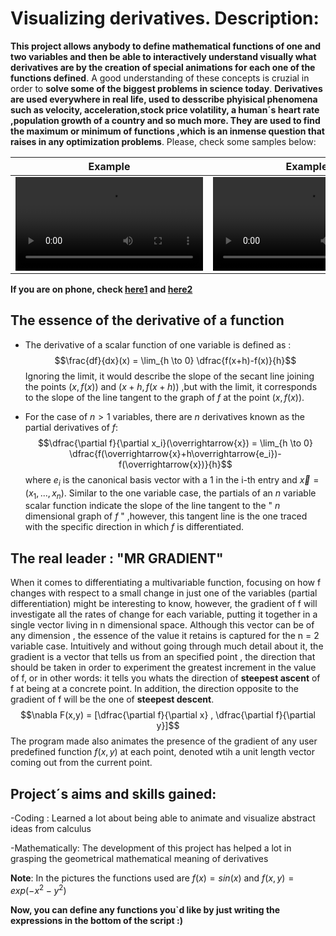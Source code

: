 # Visualizing derivatives. Description:
**This project allows anybody to define mathematical functions of one and two variables and then be able to interactively understand visually what derivatives are by the creation of special animations for each one of the functions defined**. A good understanding of these concepts is cruzial in order to **solve some of the biggest problems in science today**. **Derivatives are used everywhere in real life, used to desscribe phyisical phenomena such as velocity, acceleration,stock price volatility, a human´s heart rate ,population growth of a country and so much more. They are used to find the maximum or minimum of functions ,which is an inmense question that raises in any  optimization problems**.
Please, check some samples below:


| Example   | Example  |
| ------------- | ------------- |
| <video src="https://user-images.githubusercontent.com/97905110/209482552-227e6dd1-b7a0-4922-ae98-2d35f628baeb.mp4">  | <video src="https://user-images.githubusercontent.com/97905110/212178071-bd866522-889d-4a13-b9c7-b017acdf5da4.mp4">|

**If you are on phone, check  [here1](https://drive.google.com/file/d/1lsrfZhpx0Z0uyQorOI1igZahGmtfi0yD/view?usp=drivesdk) and [here2](https://drive.google.com/file/d/1Ukw9xBE9RNmnlMieXhgJESRLjAZ-VNu8/view?usp=drivesdk)**
## The essence of the derivative of a function
* The derivative of a scalar function of one variable is defined as :
$$\frac{df}{dx}(x) = \lim_{h \to 0} \dfrac{f(x+h)-f(x)}{h}$$
Ignoring the limit, it would describe the slope of the secant line joining the points $(x,f(x))$ and $(x+h,f(x+h))$ ,but with the limit, it corresponds to the slope of the line tangent to the graph of $f$ at the point $(x,f(x))$.

* For the case of $n>1$ variables, there are $n$ derivatives known as the partial derivatives of $f$:
$$\dfrac{\partial f}{\partial x_i}(\overrightarrow{x}) = \lim_{h \to 0} \dfrac{f(\overrightarrow{x}+h\overrightarrow{e_i})-f(\overrightarrow{x})}{h}$$ where $e_i$ is the canonical basis vector with a $1$ in the i-th entry and $\overrightarrow{x} = (x_1, ... ,x_n)$.
Similar to the one variable case, the partials of an $n$ variable scalar function indicate the slope of the line tangent to the " $n$ dimensional graph of $f$ " ,however, this tangent line is the one traced with the specific direction in which $f$ is differentiated.

## The real leader : "MR GRADIENT"
When it comes to differentiating a multivariable function, focusing on how f changes with respect to a small change in just one of the variables (partial differentiation) might be interesting to know, however, the gradient of f will investigate all the rates of change for each variable, putting it together in a single vector living in n dimensional space. Although this vector can be of any dimension , the essence of the value it retains is captured for the n = 2 variable case. Intuitively and without going through much detail about it, the gradient is a vector that tells us from an specified point , the direction that should be taken in order to experiment the greatest increment in the value of f, or in other words: it tells you whats the direction of **steepest ascent** of f at being at a concrete point. In addition, the direction opposite to the gradient of f will be the one of **steepest descent**. 
$$\nabla F(x,y) = [\dfrac{\partial f}{\partial x} , \dfrac{\partial f}{\partial y}]$$
The program made also animates the presence of the gradient of any user predefined function $f(x,y)$ at each point, denoted wtih a unit length vector coming out from the current point.
## Project´s aims and skills gained:
-Coding : Learned a lot about being able to animate and visualize abstract ideas from calculus
  
-Mathematically: The development of this project has helped a lot in grasping the geometrical mathematical meaning of derivatives

  
  
**Note**: In the pictures the functions used are $f(x) = sin(x)$ and $f(x,y) = exp(-x^2-y^2)$

**Now, you can define any functions you`d like by just writing the expressions in the bottom of the script :)**
